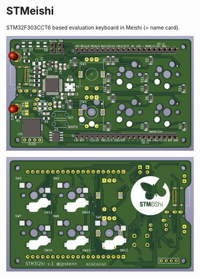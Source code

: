 # STMeishi
STM32F303CCT6 based evaluation keyboard in Meishi (= name card).



![STMeishi v.1 3D model front](./assets/STMeishi_v.1_3dModel_front.png)

![STMeishi v.1 3D model back](./assets/STMeishi_v.1_3dModel_back.png)
